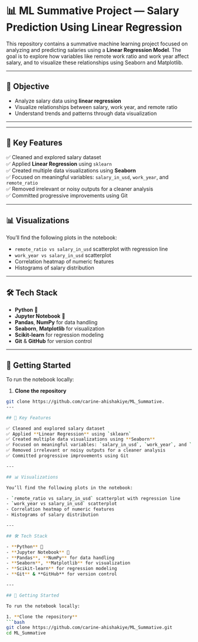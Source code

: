 # 📊 ML Summative Project — Salary Prediction Using Linear Regression

This repository contains a summative machine learning project focused on analyzing and predicting salaries using a **Linear Regression Model**. The goal is to explore how variables like remote work ratio and work year affect salary, and to visualize these relationships using Seaborn and Matplotlib.

---

## 🧠 Objective

- Analyze salary data using **linear regression**
- Visualize relationships between salary, work year, and remote ratio
- Understand trends and patterns through data visualization

---


---

## 📌 Key Features

✅ Cleaned and explored salary dataset  
✅ Applied **Linear Regression** using `sklearn`  
✅ Created multiple data visualizations using **Seaborn**  
✅ Focused on meaningful variables: `salary_in_usd`, `work_year`, and `remote_ratio`  
✅ Removed irrelevant or noisy outputs for a cleaner analysis  
✅ Committed progressive improvements using Git

---

## 📊 Visualizations

You’ll find the following plots in the notebook:

- `remote_ratio vs salary_in_usd` scatterplot with regression line
- `work_year vs salary_in_usd` scatterplot
- Correlation heatmap of numeric features
- Histograms of salary distribution

---

## 🛠️ Tech Stack

- **Python** 🐍
- **Jupyter Notebook** 📒
- **Pandas**, **NumPy** for data handling
- **Seaborn**, **Matplotlib** for visualization
- **Scikit-learn** for regression modeling
- **Git** & **GitHub** for version control

---

## 🚀 Getting Started

To run the notebook locally:

1. **Clone the repository**  
```bash
git clone https://github.com/carine-ahishakiye/ML_Summative.
---

## 📌 Key Features

✅ Cleaned and explored salary dataset  
✅ Applied **Linear Regression** using `sklearn`  
✅ Created multiple data visualizations using **Seaborn**  
✅ Focused on meaningful variables: `salary_in_usd`, `work_year`, and `remote_ratio`  
✅ Removed irrelevant or noisy outputs for a cleaner analysis  
✅ Committed progressive improvements using Git

---

## 📊 Visualizations

You’ll find the following plots in the notebook:

- `remote_ratio vs salary_in_usd` scatterplot with regression line
- `work_year vs salary_in_usd` scatterplot
- Correlation heatmap of numeric features
- Histograms of salary distribution

---

## 🛠️ Tech Stack

- **Python** 🐍
- **Jupyter Notebook** 📒
- **Pandas**, **NumPy** for data handling
- **Seaborn**, **Matplotlib** for visualization
- **Scikit-learn** for regression modeling
- **Git** & **GitHub** for version control

---

## 🚀 Getting Started

To run the notebook locally:

1. **Clone the repository**  
```bash
git clone https://github.com/carine-ahishakiye/ML_Summative.git
cd ML_Summative


